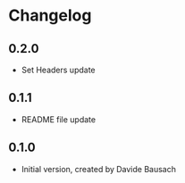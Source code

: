 # Changelog

## 0.2.0

- Set Headers update

## 0.1.1

- README file update

## 0.1.0

- Initial version, created by Davide Bausach
